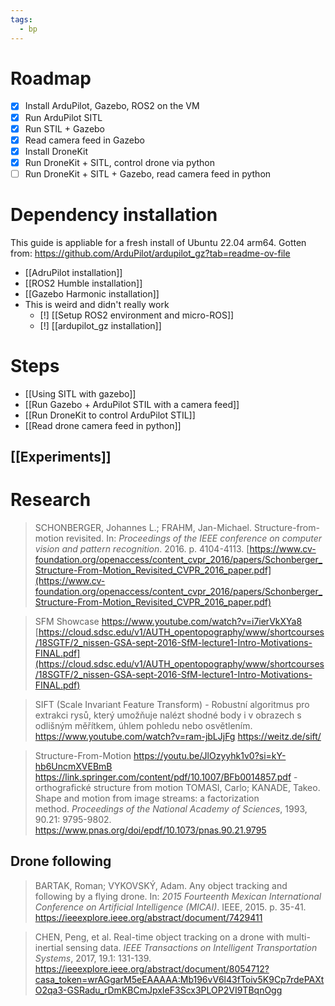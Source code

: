 ```yaml
---
tags:
  - bp
---
```

# Roadmap
- [x] Install ArduPilot, Gazebo, ROS2 on the VM
- [x] Run ArduPilot SITL
- [x] Run STIL + Gazebo
- [x] Read camera feed in Gazebo
- [x] Install DroneKit
- [x] Run DroneKit + SITL, control drone via python
- [ ] Run DroneKit + SITL + Gazebo, read camera feed in python
# Dependency installation
This guide is appliable for a fresh install of Ubuntu 22.04 arm64. Gotten from: https://github.com/ArduPilot/ardupilot_gz?tab=readme-ov-file

- [[AdruPilot installation]]
- [[ROS2 Humble installation]]
- [[Gazebo Harmonic installation]]
- This is weird and didn't really work
	- [!] [[Setup ROS2 environment and micro-ROS]]
	- [!] [[ardupilot_gz installation]]

# Steps
- [[Using SITL with gazebo]]
- [[Run Gazebo + ArduPilot STIL with a camera feed]]
- [[Run DroneKit to control ArduPilot STIL]]
- [[Read drone camera feed in python]]

## [[Experiments]]

# Research
> SCHONBERGER, Johannes L.; FRAHM, Jan-Michael. Structure-from-motion revisited. In: _Proceedings of the IEEE conference on computer vision and pattern recognition_. 2016. p. 4104-4113.
> [https://www.cv-foundation.org/openaccess/content_cvpr_2016/papers/Schonberger_Structure-From-Motion_Revisited_CVPR_2016_paper.pdf](https://www.cv-foundation.org/openaccess/content_cvpr_2016/papers/Schonberger_Structure-From-Motion_Revisited_CVPR_2016_paper.pdf)

> SFM Showcase https://www.youtube.com/watch?v=i7ierVkXYa8
> [https://cloud.sdsc.edu/v1/AUTH_opentopography/www/shortcourses/18SGTF/2_nissen-GSA-sept-2016-SfM-lecture1-Intro-Motivations-FINAL.pdf](https://cloud.sdsc.edu/v1/AUTH_opentopography/www/shortcourses/18SGTF/2_nissen-GSA-sept-2016-SfM-lecture1-Intro-Motivations-FINAL.pdf)

> SIFT (Scale Invariant Feature Transform) - Robustní algoritmus pro extrakci rysů, který umožňuje nalézt shodné body i v obrazech s odlišným měřítkem, úhlem pohledu nebo osvětlením.
> https://www.youtube.com/watch?v=ram-jbLJjFg
> https://weitz.de/sift/

> Structure-From-Motion
> https://youtu.be/JlOzyyhk1v0?si=kY-hb6UncmXVEBmB
> https://link.springer.com/content/pdf/10.1007/BFb0014857.pdf - orthografické structure from motion
> TOMASI, Carlo; KANADE, Takeo. Shape and motion from image streams: a factorization method. _Proceedings of the National Academy of Sciences_, 1993, 90.21: 9795-9802.
> https://www.pnas.org/doi/epdf/10.1073/pnas.90.21.9795
## Drone following
> BARTAK, Roman; VYKOVSKÝ, Adam. Any object tracking and following by a flying drone. In: _2015 Fourteenth Mexican International Conference on Artificial Intelligence (MICAI)_. IEEE, 2015. p. 35-41.
> https://ieeexplore.ieee.org/abstract/document/7429411

> CHEN, Peng, et al. Real-time object tracking on a drone with multi-inertial sensing data. _IEEE Transactions on Intelligent Transportation Systems_, 2017, 19.1: 131-139.
> https://ieeexplore.ieee.org/abstract/document/8054712?casa_token=wrAGgarM5eEAAAAA:Mb196vV6l43fToiv5K9Cp7rdePAXtO2qa3-GSRadu_rDmKBCmJpxIeF3Scx3PLOP2VI9TBqnOgg

